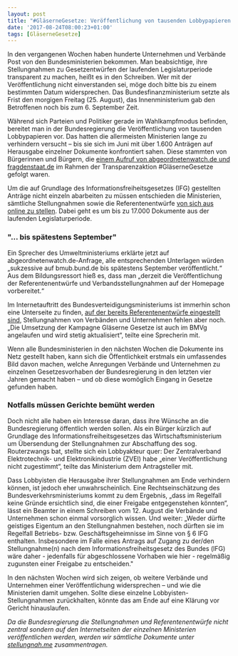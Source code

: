 ```yaml
---
layout: post
title: "#GläserneGesetze: Veröffentlichung von tausenden Lobbypapieren in kommenden Wochen"
date: '2017-08-24T08:00:23+01:00'
tags: [GläserneGesetze]
---
```


In den vergangenen Wochen haben hunderte Unternehmen und Verbände Post von den Bundesministerien bekommen. Man beabsichtige, ihre Stellungnahmen zu Gesetzentwürfen der laufenden Legislaturperiode transparent zu machen, heißt es in den Schreiben. Wer mit der Veröffentlichung nicht einverstanden sei, möge doch bitte bis zu einem bestimmten Datum widersprechen. Das Bundesfinanzministerium setzte als Frist den morgigen Freitag (25. August), das Innenministerium gab den Betroffenen noch bis zum 6. September Zeit.

Während sich Parteien und Politiker gerade im Wahlkampfmodus befinden, bereitet man in der Bundesregierung die Veröffentlichung von tausenden Lobbypapieren vor. Das hatten die allermeisten Ministerien lange zu verhindern versucht – bis sie sich im Juni mit über 1.600 Anträgen auf Herausgabe einzelner Dokumente konfrontiert sahen. Diese stammten von Bürgerinnen und Bürgern, die <a href="https://www.abgeordnetenwatch.de/blog/glaesernegesetze">einem Aufruf von abgeordnetenwatch.de und fragdenstaat.de</a> im Rahmen der Transparenzaktion #GläserneGesetze gefolgt waren.

Um die auf Grundlage des Informationsfreiheitsgesetzes (IFG) gestellten Anträge nicht einzeln abarbeiten zu müssen entschieden die Ministerien, sämtliche Stellungnahmen sowie die Referentenentwürfe <a href="https://www.abgeordnetenwatch.de/blog/2017-07-11/erfolg-fur-unsere-transparenzaktion-bundesregierung-will-tausende-lobbypapiere">von sich aus online zu stellen</a>. Dabei geht es um bis zu 17.000 Dokumente aus der laufenden Legislaturperiode.

<h3>
	"... bis spätestens September"<br /></h3>

Ein Sprecher des Umweltministeriums erklärte jetzt auf abgeordnetenwatch.de-Anfrage, alle entsprechenden Unterlagen würden „sukzessive auf bmub.bund.de bis spätestens September veröffentlicht.“ Aus dem Bildungsressort hieß es, dass man „derzeit die Veröffentlichung der Referentenentwürfe und Verbandsstellungnahmen auf der Homepage vorbereitet.“

Im Internetauftritt des Bundesverteidigungsministeriums ist immerhin schon eine Unterseite zu finden, <a href="https://www.bmvg.de/de/service/gesetze-und-verordnungen/gesetzgebungsverfahren">auf der bereits Referentenentwürfe eingestellt sind</a>, Stellungnahmen von Verbänden und Unternehmen fehlen aber noch. „Die Umsetzung der Kampagne Gläserne Gesetze ist auch im BMVg angelaufen und wird stetig aktualisiert“, teilte eine Sprecherin mit.

Wenn alle Bundesministerien in den nächsten Wochen die Dokumente ins Netz gestellt haben, kann sich die Öffentlichkeit erstmals ein umfassendes Bild davon machen, welche Anregungen Verbände und Unternehmen zu einzelnen Gesetzesvorhaben der Bundesregierung in den letzten vier Jahren gemacht haben – und ob diese womöglich Eingang in Gesetze gefunden haben.

<h3>
	Notfalls müssen Gerichte bemüht werden<br /></h3>

Doch nicht alle haben ein Interesse daran, dass ihre Wünsche an die Bundesregierung öffentlich werden sollen. Als ein Bürger kürzlich auf Grundlage des Informationsfreiheitsgesetzes das Wirtschaftsministerium um Übersendung der Stellungnahmen zur Abschaffung des sog. Routerzwangs bat, stellte sich ein Lobbyakteur quer: Der Zentralverband Elektrotechnik- und Elektronikindustrie (ZVEI) habe „einer Veröffentlichung nicht zugestimmt“, teilte das Ministerium dem Antragsteller mit.

Dass Lobbyisten die Herausgabe ihrer Stellungnahmen am Ende verhindern können, ist jedoch eher unwahrscheinlich. Eine Rechtseinschätzung des Bundesverkehrsministeriums kommt zu dem Ergebnis, „dass im Regelfall keine Gründe ersichtlich sind, die einer Freigabe entgegenstehen könnten“, lässt ein Beamter in einem Schreiben vom 12. August die Verbände und Unternehmen schon einmal vorsorglich wissen. Und weiter: „Weder dürfte geistiges Eigentum an den Stellungnahmen bestehen, noch dürften sie im Regelfall Betriebs- bzw. Geschäftsgeheimnisse im Sinne von § 6 IFG enthalten. Insbesondere im Falle eines Antrags auf Zugang zu der/den Stellungnahme(n) nach dem Informationsfreiheitsgesetz des Bundes (lFG) wäre daher - jedenfalls für abgeschlossene Vorhaben wie hier - regelmäßig zugunsten einer Freigabe zu entscheiden."

In den nächsten Wochen wird sich zeigen, ob weitere Verbände und Unternehmen einer Veröffentlichung widersprechen – und wie die Ministerien damit umgehen. Sollte diese einzelne Lobbyisten-Stellungnahmen zurückhalten, könnte das am Ende auf eine Klärung vor Gericht hinauslaufen.

<em>Da die Bundesregierung die Stellungnahmen und Referentenentwürfe nicht zentral sondern auf den Internetseiten der einzelnen Ministerien veröffentlichen werden, werden wir sämtliche Dokumente unter <a href="https://stellungnah.me/">stellungnah.me</a> zusammentragen.</em>
